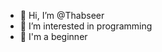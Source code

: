 - 👋 Hi, I’m @Thabseer
- 👀 I’m interested in programming
- 🌱 I'm a beginner
<!---
Thabseer/Thabseer is a ✨ special ✨ repository because its `README.md` (this file) appears on your GitHub profile.
You can click the Preview link to take a look at your changes.
--->
